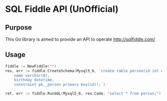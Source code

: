 # SQL Fiddle API (UnOfficial)

## Purpose

This Go library is aimed to provide an API to operate http://sqlfiddle.com/

## Usage

```Go
fiddle := NewFiddle("")
res, err := fiddle.CreateSchema(Mysql5_6, `create table person(id int not null auto_increment,
    name varchar(8),
    birthday datetime,
    constraint pk__person primary key(id));`)

ret, err := fiddle.RunSQL(Mysql5_6, res.Code, "select * from person;")
```
